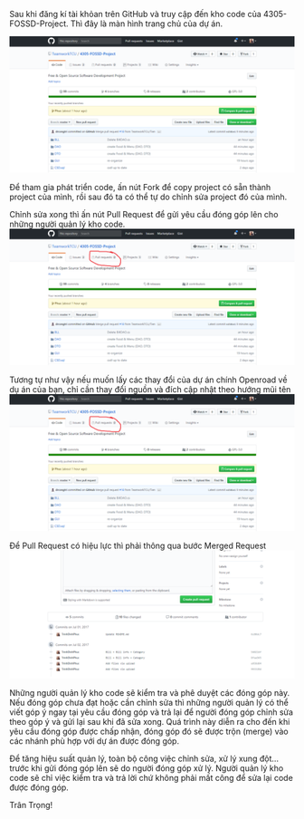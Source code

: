 Sau khi đăng kí tài khỏan trên GitHub và truy cập đến kho code của 4305-FOSSD-Project. Thì đây là màn hình trang chủ của dự án.

![Màn hình trang chủ dự án ](https://github.com/TeamworkTCU/4305-FOSSD-Project/blob/Phuc/Capture.PNG)

Để tham gia phát triển code, ấn nút Fork để copy project có sẵn thành project của mình, rồi sau đó ta có thể tự do chỉnh sửa project đó của mình.

Chỉnh sửa xong thì ấn nút Pull Request để gửi yêu cầu đóng góp lên cho những người quản lý kho code. 
![Pullrequest](https://github.com/TeamworkTCU/4305-FOSSD-Project/blob/Phuc/222.png)

Tương tự như vậy nếu muốn lấy các thay đổi của dự án chính Openroad về dụ án của bạn, chỉ cần thay đổi nguồn và đích cập nhật theo hướng mũi tên
![Lấy code](https://github.com/TeamworkTCU/4305-FOSSD-Project/blob/Phuc/222.png)

Để Pull Request có hiệu lực thì phải thông qua bước Merged Request
![Merged ](https://github.com/TeamworkTCU/4305-FOSSD-Project/blob/Phuc/333.PNG)


Những người quản lý kho code sẽ kiểm tra và phê duyệt các đóng góp này. Nếu đóng góp chưa đạt hoặc cần chỉnh sửa thì những người quản lý có thể viết góp ý ngay tại yêu cầu đóng góp và trả lại để người đóng góp chỉnh sửa theo góp ý và gửi lại sau khi đã sửa xong. Quá trình này diễn ra cho đến khi yêu cầu đóng góp được chấp nhận, đóng góp đó sẽ được trộn (merge) vào các nhánh phù hợp với dự án được đóng góp.

Để tăng hiệu suất quản lý, toàn bộ công việc chỉnh sửa, xử lý xung đột… trước khi gửi đóng góp lên sẽ do người đóng góp xử lý. Người quản lý kho code sẽ chỉ việc kiểm tra và trả lời chứ không phải mất công để sửa lại code được đóng góp.


Trân Trọng!
